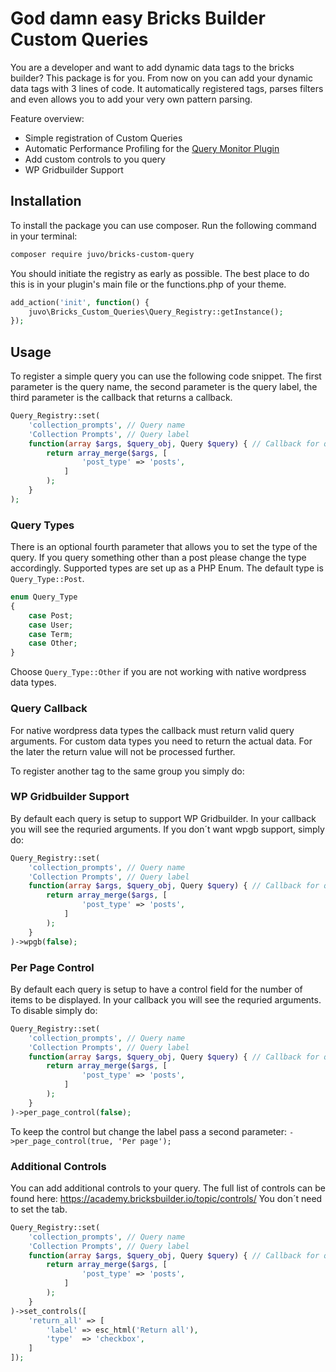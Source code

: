 # God damn easy Bricks Builder Custom Queries

You are a developer and want to add dynamic data tags to the bricks builder? This package is for you. From now on you
can add your dynamic data tags with 3 lines of code.
It automatically registered tags, parses filters and even allows you to add your very own pattern parsing.

Feature overview:

- Simple registration of Custom Queries
- Automatic Performance Profiling for the [Query Monitor Plugin](https://de.wordpress.org/plugins/query-monitor/)
- Add custom controls to you query
- WP Gridbuilder Support

## Installation

To install the package you can use composer. Run the following command in your terminal:

```bash
composer require juvo/bricks-custom-query
```

You should initiate the registry as early as possible. The best place to do this is in your plugin's main file or the
functions.php of your theme.

```php
add_action('init', function() {
    juvo\Bricks_Custom_Queries\Query_Registry::getInstance();
});
```

## Usage

To register a simple query you can use the following code snippet. The first parameter is the query name, the second
parameter is the query label, the third parameter is the callback that returns a callback.

```php
Query_Registry::set(
    'collection_prompts', // Query name
    'Collection Prompts', // Query label
    function(array $args, $query_obj, Query $query) { // Callback for query args
        return array_merge($args, [
                'post_type' => 'posts',
            ]
        );
    }
);
```

### Query Types

There is an optional fourth parameter that allows you to set the type of the query. If you query something other than a
post please change the type accordingly. Supported types are set up as a PHP Enum. The default type
is `Query_Type::Post`.

```php
enum Query_Type
{
    case Post;
    case User;
    case Term;
    case Other;
}
```

Choose `Query_Type::Other` if you are not working with native wordpress data types.

### Query Callback

For native wordpress data types the callback must return valid query arguments. For custom data types you need to return
the actual data. For the later the return value will not be processed further.

To register another tag to the same group you simply do:

### WP Gridbuilder Support
By default each query is setup to support WP Gridbuilder. In your callback you will see the requried arguments. If you don´t want wpgb support, simply do:
```php
Query_Registry::set(
    'collection_prompts', // Query name
    'Collection Prompts', // Query label
    function(array $args, $query_obj, Query $query) { // Callback for query args
        return array_merge($args, [
                'post_type' => 'posts',
            ]
        );
    }
)->wpgb(false);
```

### Per Page Control
By default each query is setup to have a control field for the number of items to be displayed. In your callback you will see the requried arguments. To disable simply do:
```php
Query_Registry::set(
    'collection_prompts', // Query name
    'Collection Prompts', // Query label
    function(array $args, $query_obj, Query $query) { // Callback for query args
        return array_merge($args, [
                'post_type' => 'posts',
            ]
        );
    }
)->per_page_control(false);
```
To keep the control but change the label pass a second parameter: `->per_page_control(true, 'Per page');`

### Additional Controls
You can add additional controls to your query. The full list of controls can be found here: https://academy.bricksbuilder.io/topic/controls/
You don´t need to set the tab.

```php
Query_Registry::set(
    'collection_prompts', // Query name
    'Collection Prompts', // Query label
    function(array $args, $query_obj, Query $query) { // Callback for query args
        return array_merge($args, [
                'post_type' => 'posts',
            ]
        );
    }
)->set_controls([
    'return_all' => [
        'label' => esc_html('Return all'),
        'type'  => 'checkbox',
    ]
]);
```
